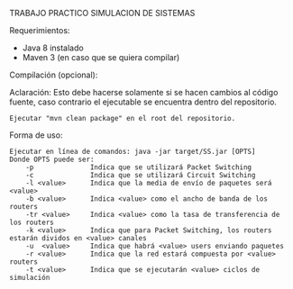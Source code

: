 TRABAJO PRACTICO SIMULACION DE SISTEMAS


Requerimientos:

- Java 8 instalado
- Maven 3 (en caso que se quiera compilar)

Compilación (opcional):

Aclaración: Esto debe hacerse solamente si se hacen cambios al código fuente, caso contrario el ejecutable se encuentra dentro del repositorio.

	Ejecutar "mvn clean package" en el root del repositorio.

Forma de uso:

	Ejecutar en línea de comandos: java -jar target/SS.jar [OPTS]
	Donde OPTS puede ser:
		-p				Indica que se utilizará Packet Switching
		-c				Indica que se utilizará Circuit Switching
		-l <value>		Indica que la media de envío de paquetes será <value>
		-b <value>		Indica <value> como el ancho de banda de los routers
		-tr <value>		Indica <value> como la tasa de transferencia de los routers
		-k <value>		Indica que para Packet Switching, los routers estarán dividos en <value> canales
		-u	<value>		Indica que habrá <value> users enviando paquetes
		-r <value>		Indica que la red estará compuesta por <value> routers
		-t <value>		Indica que se ejecutarán <value> ciclos de simulación
